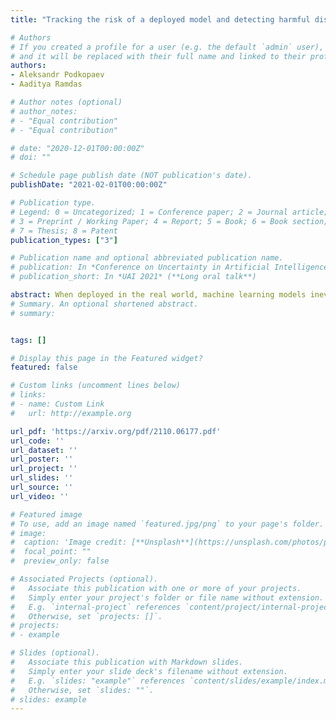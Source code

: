 ```yaml
---
title: "Tracking the risk of a deployed model and detecting harmful distribution shifts"

# Authors
# If you created a profile for a user (e.g. the default `admin` user), write the username (folder name) here 
# and it will be replaced with their full name and linked to their profile.
authors:
- Aleksandr Podkopaev
- Aaditya Ramdas

# Author notes (optional)
# author_notes:
# - "Equal contribution"
# - "Equal contribution"

# date: "2020-12-01T00:00:00Z"
# doi: ""

# Schedule page publish date (NOT publication's date).
publishDate: "2021-02-01T00:00:00Z"

# Publication type.
# Legend: 0 = Uncategorized; 1 = Conference paper; 2 = Journal article;
# 3 = Preprint / Working Paper; 4 = Report; 5 = Book; 6 = Book section;
# 7 = Thesis; 8 = Patent
publication_types: ["3"]

# Publication name and optional abbreviated publication name.
# publication: In *Conference on Uncertainty in Artificial Intelligence*
# publication_short: In *UAI 2021* (**Long oral talk**)

abstract: When deployed in the real world, machine learning models inevitably encounter changes in the data distribution, and certain -- but not all -- distribution shifts could result in significant performance degradation. In practice, it may make sense to ignore benign shifts, under which the performance of a deployed model does not degrade substantially, making interventions by a human expert (or model retraining) unnecessary. While several works have developed tests for distribution shifts, these typically either use non-sequential methods, or detect arbitrary shifts (benign or harmful), or both. We argue that a sensible method for firing off a warning has to both (a) detect harmful shifts while ignoring benign ones, and (b) allow continuous monitoring of model performance without increasing the false alarm rate. In this work, we design simple sequential tools for testing if the difference between source (training) and target (test) distributions leads to a significant drop in a risk function of interest, like accuracy or calibration. Recent advances in constructing time-uniform confidence sequences allow efficient aggregation of statistical evidence accumulated during the tracking process. The designed framework is applicable in settings where (some) true labels are revealed after the prediction is performed, or when batches of labels become available in a delayed fashion. We demonstrate the efficacy of the proposed framework through an extensive empirical study on a collection of simulated and real datasets.
# Summary. An optional shortened abstract.
# summary:


tags: []

# Display this page in the Featured widget?
featured: false

# Custom links (uncomment lines below)
# links:
# - name: Custom Link
#   url: http://example.org

url_pdf: 'https://arxiv.org/pdf/2110.06177.pdf'
url_code: ''
url_dataset: ''
url_poster: ''
url_project: ''
url_slides: ''
url_source: ''
url_video: ''

# Featured image
# To use, add an image named `featured.jpg/png` to your page's folder. 
# image:
#  caption: 'Image credit: [**Unsplash**](https://unsplash.com/photos/pLCdAaMFLTE)'
#  focal_point: ""
#  preview_only: false

# Associated Projects (optional).
#   Associate this publication with one or more of your projects.
#   Simply enter your project's folder or file name without extension.
#   E.g. `internal-project` references `content/project/internal-project/index.md`.
#   Otherwise, set `projects: []`.
# projects:
# - example

# Slides (optional).
#   Associate this publication with Markdown slides.
#   Simply enter your slide deck's filename without extension.
#   E.g. `slides: "example"` references `content/slides/example/index.md`.
#   Otherwise, set `slides: ""`.
# slides: example
---
```

